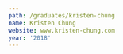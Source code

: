 ```yaml
---
path: /graduates/kristen-chung
name: Kristen Chung
website: www.kristen-chung.com
year: '2018'
---
```


